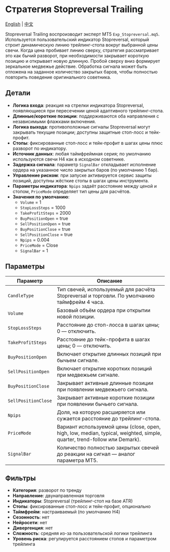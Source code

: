 # Стратегия Stopreversal Trailing
[English](README.md) | [中文](README_cn.md)

Stopreversal Trailing воспроизводит эксперт MT5 `Exp_Stopreversal.mq5`. Используется пользовательский индикатор Stopreversal, который строит динамическую линию трейлинг-стопа вокруг выбранной цены свечи. Когда цена пробивает линию сверху, стратегия рассматривает это как бычий разворот, при необходимости закрывает короткую позицию и открывает новую длинную. Пробой сверху вниз формирует зеркальное медвежье действие. Обработка сигнала может быть отложена на заданное количество закрытых баров, чтобы полностью повторить поведение оригинального советника.

## Детали

- **Логика входа**: реакция на стрелки индикатора Stopreversal, появляющиеся при пересечении ценой адаптивного трейлинг-стопа.
- **Длинные/короткие позиции**: поддерживаются оба направления с независимыми флажками включения.
- **Логика выхода**: противоположные сигналы Stopreversal могут закрывать текущие позиции; доступны защитные стоп-лосс и тейк-профит.
- **Стопы**: фиксированные стоп-лосс и тейк-профит в шагах цены плюс разворот по индикатору.
- **Источник данных**: любая таймфреймная серия; по умолчанию используются свечи H4 как в исходном советнике.
- **Задержка сигнала**: параметр `SignalBar` откладывает исполнение ордера на указанное число закрытых баров (по умолчанию 1 бар).
- **Управление риском**: при запуске активируется сервис защиты позиций, доступны жёсткие стопы в шагах цены инструмента.
- **Параметры индикатора**: `Npips` задаёт расстояние между ценой и стопом, `PriceMode` определяет тип цены для расчётов.
- **Значения по умолчанию**:
  - `Volume` = 1
  - `StopLossSteps` = 1000
  - `TakeProfitSteps` = 2000
  - `BuyPositionOpen` = true
  - `SellPositionOpen` = true
  - `BuyPositionClose` = true
  - `SellPositionClose` = true
  - `Npips` = 0.004
  - `PriceMode` = Close
  - `SignalBar` = 1

## Параметры

| Параметр | Описание |
|----------|----------|
| `CandleType` | Тип свечей, используемый для расчёта Stopreversal и торговли. По умолчанию таймфрейм 4 часа. |
| `Volume` | Базовый объём ордера при открытии новой позиции. |
| `StopLossSteps` | Расстояние до стоп-лосса в шагах цены; 0 — отключить. |
| `TakeProfitSteps` | Расстояние до тейк-профита в шагах цены; 0 — отключить. |
| `BuyPositionOpen` | Включает открытие длинных позиций при бычьем сигнале. |
| `SellPositionOpen` | Включает открытие коротких позиций при медвежьем сигнале. |
| `BuyPositionClose` | Закрывает активные длинные позиции при появлении медвежьего сигнала. |
| `SellPositionClose` | Закрывает активные короткие позиции при появлении бычьего сигнала. |
| `Npips` | Доля, на которую расширяется или сужается расстояние до трейлинг-стопа. |
| `PriceMode` | Вариант используемой цены (close, open, high, low, median, typical, weighted, simple, quarter, trend-follow или Demark). |
| `SignalBar` | Количество полностью закрытых свечей до реакции на сигнал — аналог параметра MT5. |

## Фильтры

- **Категория**: разворот по тренду
- **Направление**: двунаправленная торговля
- **Индикаторы**: Stopreversal (трейлинг-стоп на базе ATR)
- **Стопы**: фиксированные стоп-лосс и тейк-профит, опционально
- **Таймфрейм**: настраиваемый (по умолчанию H4)
- **Сезонность**: нет
- **Нейросети**: нет
- **Дивергенция**: нет
- **Сложность**: средняя из-за пользовательской логики трейлинга
- **Уровень риска**: регулируется расстоянием стопов и параметром трейлинга
